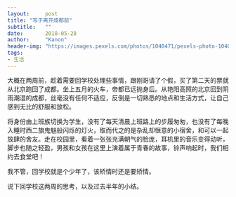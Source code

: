 ```yaml
---
layout:     post
title: "写于离开成都前"
subtitle:   ""
date:       2018-05-28
author:     "Kanon"
header-img: "https://images.pexels.com/photos/1040471/pexels-photo-1040471.jpeg?auto=compress&cs=tinysrgb&dpr=2&h=750&w=1260"
tags:
- 生活
---
```


大概在两周前，趁着需要回学校处理些事情，跟刚哥请了个假，买了第二天的票就从北京跑回了成都。坐上五月的火车，帝都已远抛身后。从艳阳高照的北京回到阴雨潮湿的成都，丝毫没有任何不适应，反倒是一切熟悉的地点和生活方式，让自己感到无比的舒服和放松。

将身份由上班族切换为学生，没有了每天清晨上班路上的步履匆匆，也没有了每晚入睡时西二旗鬼魅般闪烁的灯火，取而代之的是杂乱却惬意的小宿舍，和可以一起放肆的舍友。走在校园里，看着一张张充满朝气的脸庞，耳机里的音乐变得动听，脚步也随之轻盈，男孩和女孩在这里上演着属于青春的故事，铃声响起时，我们相约去食堂吧！

我不管，回学校就是个少年了，该矫情时还是要矫情。

说下回学校这两周的思考，以及过去半年的小结。
